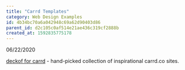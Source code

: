 ```yaml
---
title: "Carrd Templates"
category: Web Design Examples
id: 4b34bc70a6a042948c69a62d90403d86
parent_id: d2c105c0af514e21ae436c319cf2888b
created_at: 1592835775178
---
```


06/22/2020

[deckof for carrd](https://deckof.carrd.co) - hand-picked collection of inspirational carrd.co sites.
    